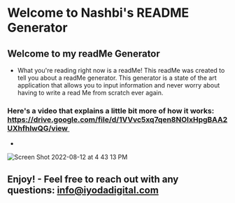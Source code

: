# Welcome to Nashbi's README Generator

## Welcome to my readMe Generator

- What you're reading right now is a readMe! This readMe was created to tell you about a readMe generator. This generator is a state of the art application that allows you to input information and never worry about having to write a read Me from scratch ever again. 

### Here's a video that explains a little bit more of how it works: https://drive.google.com/file/d/1VVvc5xq7qen8NOIxHpgBAA2UXhfhlwQG/view  

-  
![Screen Shot 2022-08-12 at 4 43 13 PM](https://user-images.githubusercontent.com/107282167/184442866-5062910d-e8d3-414b-967d-fd814304c3b1.png)





## Enjoy! - Feel free to reach out with any questions: info@iyodadigital.com 

